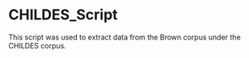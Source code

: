 # CHILDES_Script
This script was used to extract data from the Brown corpus under the CHILDES corpus.
